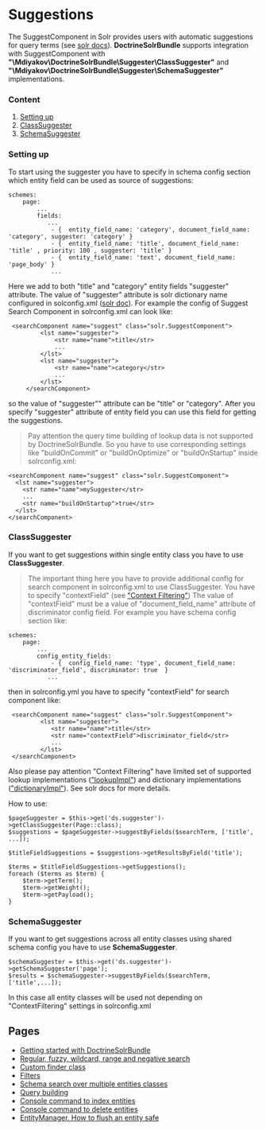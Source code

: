# Suggestions

The SuggestComponent in Solr provides users with automatic suggestions for query terms (see [solr docs](https://lucene.apache.org/solr/guide/6_6/suggester.html)). **DoctrineSolrBundle** supports integration with SuggestComponent with **"\Mdiyakov\DoctrineSolrBundle\Suggester\ClassSuggester"** and **"\Mdiyakov\DoctrineSolrBundle\Suggester\SchemaSuggester"** implementations.

### Content

1. [Setting up](#setting-up)
2. [ClassSuggester](#classsuggester)
3. [SchemaSuggester](#schemasuggester)


### Setting up

To start using the suggester you have to specify in schema config section which entity field can be used as source of suggestions:
```
schemes:
    page:
        ...
        fields:
           ...
            - {  entity_field_name: 'category', document_field_name: 'category', suggester: 'category' }
            - {  entity_field_name: 'title', document_field_name: 'title' , priority: 100 , suggester: 'title' }
            - {  entity_field_name: 'text', document_field_name: 'page_body' }
            ...
```
Here we add to both "title" and "category" entity fields "suggester" attribute. The value of "suggester" attribute is solr dictionary name configured in solconfig.xml ([solr doc](https://lucene.apache.org/solr/guide/6_6/suggester.html#Suggester-AddingtheSuggestSearchComponent)). For example the config of Suggest Search Component in solrconfig.xml can look like:
```
 <searchComponent name="suggest" class="solr.SuggestComponent">
         <lst name="suggester">
             <str name="name">title</str>
             ...             
         </lst>
         <lst name="suggester">
             <str name="name">category</str>
             ...
         </lst>             
     </searchComponent>
```
so the value of "suggester"" attribute can be "title" or "category". After you specify "suggester" attribute of entity field you can use this field for getting the suggestions.

> Pay attention the query time building of lookup data is not supported by DoctrineSolrBundle. So you have to use corresponding settings like "buildOnCommit" or "buildOnOptimize" or "buildOnStartup"  inside solrconfig.xml:
```
<searchComponent name="suggest" class="solr.SuggestComponent">
  <lst name="suggester">
    <str name="name">mySuggester</str>
    ...
    <str name="buildOnStartup">true</str>
  </lst>
</searchComponent>
```
 
 
### ClassSuggester 
 
If you want to get suggestions within single entity class you have to use **ClassSuggester**.
> The important thing here you have to provide additional config for search component in solrconfig.xml to use ClassSuggester. You have to specify "contextField" (see ["Context Filtering"](https://lucene.apache.org/solr/guide/6_6/suggester.html#Suggester-ContextFiltering)) The value of "contextField" must be a value of "document_field_name" attribute of discriminator config field. For example you have schema config section like:
```
schemes:
    page:
        ...
        config_entity_fields:
            - {  config_field_name: 'type', document_field_name: 'discriminator_field', discriminator: true  }
           ...
```
then in solrconfig.yml you have to specify "contextField" for search component like:
```
 <searchComponent name="suggest" class="solr.SuggestComponent">
         <lst name="suggester">
            <str name="name">title</str>
            <str name="contextField">discriminator_field</str>
            ...
         </lst>
 </searchComponent>         
```
Also please pay attention "Context Filtering" have limited set of supported lookup implementations (["lookupImpl"](https://lucene.apache.org/solr/guide/6_6/suggester.html#Suggester-LookupImplementations)) and  dictionary implementations (["dictionaryImpl"](https://lucene.apache.org/solr/guide/6_6/suggester.html#Suggester-DictionaryImplementations)). See solr docs for more details. 


How to use:
```
$pageSuggester = $this->get('ds.suggester')->getClassSuggester(Page::class);
$suggestions = $pageSuggester->suggestByFields($searchTerm, ['title', ...]);

$titleFieldSuggestions = $suggestions->getResultsByField('title');

$terms = $titleFieldSuggestions->getSuggestions();
foreach ($terms as $term) {
    $term->getTerm();
    $term->getWeight();
    $term->getPayload();
}
```  



### SchemaSuggester
If you want to get suggestions across all entity classes using shared schema config you have to use **SchemaSuggester**.
```
$schemaSuggester = $this->get('ds.suggester')->getSchemaSuggester('page');
$results = $schemaSuggester->suggestByFields($searchTerm, ['title',...]);
```
        
In this case all entity classes will be used not depending on "ContextFiltering" settings in solrconfig.xml


## Pages
* [Getting started with DoctrineSolrBundle](getting_started.md)
* [ Regular, fuzzy, wildcard, range and negative search](fuzzy_wildcard_range_negative_search.md) 
* [ Custom finder class ](custom_finder_class.md)
* [ Filters ](filters.md)
* [Schema search over multiple entities classes](schema_search.md)
* [Query building](query_building.md)
* [Console command to index entities](console.md)
* [Console command to delete entities ](Resources/doc/console_delete.md)
* [EntityManager. How to flush an entity safe ](Resources/doc/entity_manager.md)